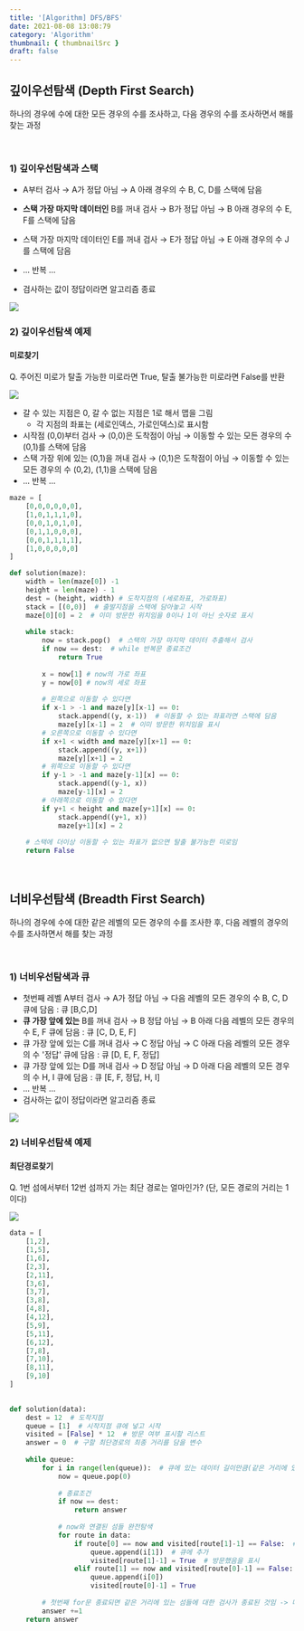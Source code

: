```yaml
---
title: '[Algorithm] DFS/BFS'
date: 2021-08-08 13:08:79
category: 'Algorithm'
thumbnail: { thumbnailSrc }
draft: false
---
```






## 깊이우선탐색 (Depth First Search)

하나의 경우에 수에 대한 모든 경우의 수를 조사하고, 다음 경우의 수를 조사하면서 해를 찾는 과정

<br>

### 1) 깊이우선탐색과 스택

- A부터 검사 → A가 정답 아님 → A 아래 경우의 수 B, C, D를 스택에 담음
- **스택 가장 마지막 데이터인** B를 꺼내 검사 → B가 정답 아님 → B 아래 경우의 수 E, F를 스택에 담음

- 스택 가장 마지막 데이터인 E를 꺼내 검사 → E가 정답 아님 → E 아래 경우의 수 J를 스택에 담음
- ... 반복 ...
- 검사하는 값이 정답이라면 알고리즘 종료

<img src="img/dfs2.PNG">



<br>


### 2) 깊이우선탐색 예제
#### 미로찾기
Q. 주어진 미로가 탈출 가능한 미로라면 True, 탈출 불가능한 미로라면 False를 반환

<img src="img/dfs4.PNG">

- 갈 수 있는 지점은 0, 갈 수 없는 지점은 1로 해서 맵을 그림
  - 각 지점의 좌표는 (세로인덱스, 가로인덱스)로 표시함
- 시작점 (0,0)부터 검사 → (0,0)은 도착점이 아님 → 이동할 수 있는 모든 경우의 수(0,1)를 스택에 담음 
- 스택 가장 위에 있는 (0,1)을 꺼내 검사 → (0,1)은 도착점이 아님 → 이동할 수 있는 모든 경우의 수 (0,2), (1,1)을 스택에 담음
- ... 반복 ...

```python
maze = [
    [0,0,0,0,0,0],
    [1,0,1,1,1,0],
    [0,0,1,0,1,0],
    [0,1,1,0,0,0],
    [0,0,1,1,1,1],
    [1,0,0,0,0,0]
]

def solution(maze):
    width = len(maze[0]) -1
    height = len(maze) - 1
    dest = (height, width) # 도착지점의 (세로좌표, 가로좌표)
    stack = [(0,0)]  # 출발지점을 스택에 담아놓고 시작
    maze[0][0] = 2  # 이미 방문한 위치임을 0이나 1이 아닌 숫자로 표시
    
    while stack:
        now = stack.pop()  # 스택의 가장 마지막 데이터 추출해서 검사
        if now == dest:  # while 반복문 종료조건
            return True
        
        x = now[1] # now의 가로 좌표
        y = now[0] # now의 세로 좌표
        
        # 왼쪽으로 이동할 수 있다면
        if x-1 > -1 and maze[y][x-1] == 0:
            stack.append((y, x-1))  # 이동할 수 있는 좌표라면 스택에 담음
            maze[y][x-1] = 2  # 이미 방문한 위치임을 표시
        # 오른쪽으로 이동할 수 있다면
        if x+1 < width and maze[y][x+1] == 0:
            stack.append((y, x+1))
            maze[y][x+1] = 2
        # 위쪽으로 이동할 수 있다면
        if y-1 > -1 and maze[y-1][x] == 0:
            stack.append((y-1, x))
            maze[y-1][x] = 2
        # 아래쪽으로 이동할 수 있다면
        if y+1 < height and maze[y+1][x] == 0:
            stack.append((y+1, x))
            maze[y+1][x] = 2
        
    # 스택에 더이상 이동할 수 있는 좌표가 없으면 탈출 불가능한 미로임
    return False       


```





<br>

## 너비우선탐색 (Breadth First Search)

하나의 경우에 수에 대한 같은 레벨의 모든 경우의 수를 조사한 후, 다음 레벨의 경우의 수를 조사하면서 해를 찾는 과정

<br>


### 1) 너비우선탐색과 큐
- 첫번째 레벨 A부터 검사 → A가 정답 아님 → 다음 레벨의 모든 경우의 수 B, C, D 큐에 담음  : 큐 [B,C,D]
- **큐 가장 앞에 있는** B를 꺼내 검사 → B 정답 아님 → B 아래 다음 레벨의 모든 경우의 수 E, F 큐에 담음  : 큐 [C, D, E, F]
- 큐 가장 앞에 있는 C를 꺼내 검사 → C 정답 아님 → C 아래 다음 레벨의 모든 경우의 수 '정답' 큐에 담음 : 큐 [D, E, F, 정답]
- 큐 가장 앞에 있는 D를 꺼내 검사 → D 정답 아님 → D 아래 다음 레벨의 모든 경우의 수 H, I 큐에 담음 : 큐 [E, F, 정답, H, I]
- ... 반복 ...
- 검사하는 값이 정답이라면 알고리즘 종료

<img src="img/bfs1.PNG">



<br>

### 2) 너비우선탐색 예제

#### 최단경로찾기
Q. 1번 섬에서부터 12번 섬까지 가는 최단 경로는 얼마인가? (단, 모든 경로의 거리는 1이다)

<img src="img/bfs2.PNG">



```python
data = [
    [1,2],
    [1,5],
    [1,6],
    [2,3],
    [2,11],
    [3,6],
    [3,7],
    [3,8],
    [4,8],
    [4,12],
    [5,9],
    [5,11],
    [6,12],
    [7,8],
    [7,10],
    [8,11],
    [9,10]
]
 

def solution(data):
    dest = 12  # 도착지점
    queue = [1]  # 시작지점 큐에 넣고 시작
    visited = [False] * 12  # 방문 여부 표시할 리스트  
    answer = 0  # 구할 최단경로의 최종 거리를 담을 변수
    
    while queue:        
        for i in range(len(queue)):  # 큐에 있는 데이터 길이만큼(같은 거리에 있는 섬들만큼) 반복
            now = queue.pop(0)  
            
            # 종료조건
            if now == dest:
                return answer
            
            # now와 연결된 섬들 완전탐색
            for route in data:
                if route[0] == now and visited[route[1]-1] == False:  # 방문하지 않은 연결된 길이라면
                    queue.append(i[1])  # 큐에 추가
                    visited[route[1]-1] = True  # 방문했음을 표시
                elif route[1] == now and visited[route[0]-1] == False:
                    queue.append(i[0])
                    visited[route[0]-1] = True
        
        # 첫번째 for문 종료되면 같은 거리에 있는 섬들에 대한 검사가 종료된 것임 -> 다음 거리의 레벨로 이동    
        answer +=1  
    return answer
                   
                    
```


